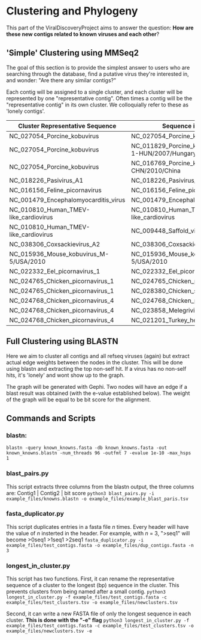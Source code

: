 
# Clustering and Phylogeny
This part of the ViralDiscoveryProject aims to answer the question: **How are these new contigs related to known viruses and each other**?

## 'Simple' Clustering using MMSeq2
The goal of this section is to provide the simplest answer to users who are searching through the database, find a putative virus they're interested in, and wonder: "Are there any similar contigs?" 

Each contig will be assigned to a single cluster, and each cluster will be represented by one "representative contig".  Often times a contig will be the "representative contig" in its own cluster. We colloquially refer to these as 'lonely contigs'.

| Cluster Representative Sequence | Sequence in Cluster |
|----------------------------------------|--------------------------------------------------------|
| NC_027054_Porcine_kobuvirus | NC_027054_Porcine_kobuvirus |
| NC_027054_Porcine_kobuvirus | NC_011829_Porcine_kobuvirus_swine/S-1-HUN/2007/Hungary |
| NC_027054_Porcine_kobuvirus | NC_016769_Porcine_kobuvirus_SH-W-CHN/2010/China |
| NC_018226_Pasivirus_A1 | NC_018226_Pasivirus_A1 |
| NC_016156_Feline_picornavirus | NC_016156_Feline_picornavirus |
| NC_001479_Encephalomyocarditis_virus | NC_001479_Encephalomyocarditis_virus |
| NC_010810_Human_TMEV-like_cardiovirus | NC_010810_Human_TMEV-like_cardiovirus |
| NC_010810_Human_TMEV-like_cardiovirus | NC_009448_Saffold_virus |
| NC_038306_Coxsackievirus_A2 | NC_038306_Coxsackievirus_A2 |
| NC_015936_Mouse_kobuvirus_M-5/USA/2010 | NC_015936_Mouse_kobuvirus_M-5/USA/2010 |
| NC_022332_Eel_picornavirus_1 | NC_022332_Eel_picornavirus_1 |
| NC_024765_Chicken_picornavirus_1 | NC_024765_Chicken_picornavirus_1 |
| NC_024765_Chicken_picornavirus_1 | NC_028380_Chicken_sicinivirus_JSY |
| NC_024768_Chicken_picornavirus_4 | NC_024768_Chicken_picornavirus_4 |
| NC_024768_Chicken_picornavirus_4 | NC_023858_Melegrivirus_A |
| NC_024768_Chicken_picornavirus_4 | NC_021201_Turkey_hepatitis_virus_2993D |


## Full Clustering using BLASTN
Here we aim to cluster all contigs and all refseq viruses (again) but extract actual edge weights between the nodes in the cluster. This will be done using blastn and extracting the top non-self hit. If a virus has no non-self hits, it's 'lonely' and wont show up to the graph.

The graph will be generated with Gephi. Two nodes will have an edge if a blast result was obtained (with the e-value established below). The weight of the graph will be equal to be bit score for the alignment.

## Commands and Scripts
### blastn:
`blastn -query known_knowns.fasta -db known_knowns.fasta -out known_knowns.blastn -num_threads 96 -outfmt 7 -evalue 1e-10 -max_hsps 1`
### blast_pairs.py
This script extracts three columns from the blastn output, the three columns are:
Contig1  |  Contig2  |  bit score
`python3 blast_pairs.py -i example_files/knowns.blastn -o example_files/example_blast_paris.tsv`
### fasta_duplicator.py
This script duplicates entries in a fasta file *n* times. Every header will have the value of *n* insterted in the header. For example, with *n* = 3, ">seq1"   will become  >0seq1  >1seq1  >2seq1
`fasta_duplicator.py -i example_files/test_contigs.fasta -o example_files/dup_contigs.fasta -n 3`

### longest_in_cluster.py
This script has two functions. 
First, it can rename the representative sequence of a cluster to the longest (bp) sequence in the cluster. This prevents clusters from being named after a small contig.
`python3 longest_in_cluster.py -f example_files/test_contigs.fasta -c example_files/test_clusters.tsv -o example_files/newclusters.tsv`

Second, it can write a new FASTA file of only the longest sequence in each cluster. **This is done with the "-e" flag**
`python3 longest_in_cluster.py -f example_files/test_contigs.fasta -c example_files/test_clusters.tsv -o example_files/newclusters.tsv -e`
